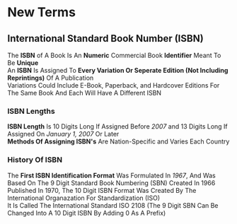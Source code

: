# New Terms

## International Standard Book Number (ISBN)  

The **ISBN** of A Book Is An **Numeric** Commercial Book **Identifier** Meant To Be **Unique**  
An **ISBN** Is Assigned To **Every Variation Or Seperate Edition (Not Including Reprintings)** Of A Publication  
Variations Could Include E-Book, Paperback, and Hardcover Editions For The Same Book And Each Will Have A Different ISBN

### ISBN Lengths  

**ISBN Length** Is 10 Digits Long If Assigned Before *2007* and 13 Digits Long If Assigned On *January 1, 2007* Or Later  
**Methods Of Assigning ISBN's** Are Nation-Specific and Varies Each Country  

### History Of ISBN

The **First ISBN Identification Format** Was Formulated In *1967*, And Was Based On The 9 Digit Standard Book Numbering (SBN) Created In 1966  
Published In 1970, The 10 Digit ISBN Format Was Created By The International Organazation For Standardization (ISO)  
It Is Called The International Standard ISO 2108 (The 9 Digit SBN Can Be Changed Into A 10 Digit ISBN By Adding 0 As A Prefix)  
